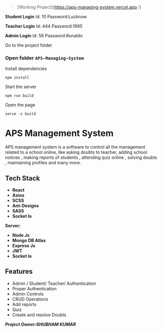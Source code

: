 > [Working Project](https://aps-managing-system.vercel.app
/)

**Student Login**
Id: 10
Password:Lucknow

**Teacher Login**
Id: 444
Password:1995

**Admin Login**
Id: 56
Password:Ronaldo



Go to the project folder

### Open folder ``APS-Managing-System``


Install dependencies
  
  ``npm install``


Start the server

  ``npm run build``

Open the page 

  ``serve -s build``


# APS Management System

APS management system is  a software to control all the management related to a school online, like asking doubts to teacher, adding school notices , making reports of students , attending quiz online , solving doubts , maintaining profiles and many more.

## Tech Stack

- **React**
- **Axios**
- **SCSS**
- **Ant-Designs**
- **SASS**
- **Socket Io**

**Server:**

- **Node Js**
- **Mongo DB Atlas**
- **Express Js**
- **JWT**
- **Socket Io**



## Features

- Admin / Student/ Teacher/ Authentication
- Proper Authentication
- Admin Controls
- CRUD Operations
- Add reports
- Quiz
- Create and resolve Doubts


***Project Owner:SHUBHAM KUMAR***

